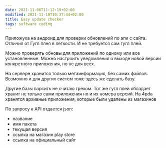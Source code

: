 ```yaml
---
date: 2021-11-06T11:12:19+02:00
modified: 2021-11-10T10:37:44+02:00
title: Easy update checker
tags: software coding
---
```


Приложуха на андроид для проверки обновлений по апи с сайта. Отличия от Гугл плея в лёгкости. И не требуется сам гугл плей.

Можно проверять обновы для приложений по одному или все установленные. Можно настроить уведомления о выходе новой версии конкретного приложения, но не для всех. 

На сервере хранится только метаинформация, без самих файлов. Возможно и для других систем тоже здесь же сделать базу. 

Другие базы парсить не считаю грехом. Тот же гугл плей обладает хранит не только сами приложения но и их номера версий. На 4pda хранятся архивные приложения, которые были удалены из магазинов

По запросу к API отдается json:
- название 
- имя пакета 
- текущая версия
- ссылка на магазин play store
- ссылка на официальный сайт
